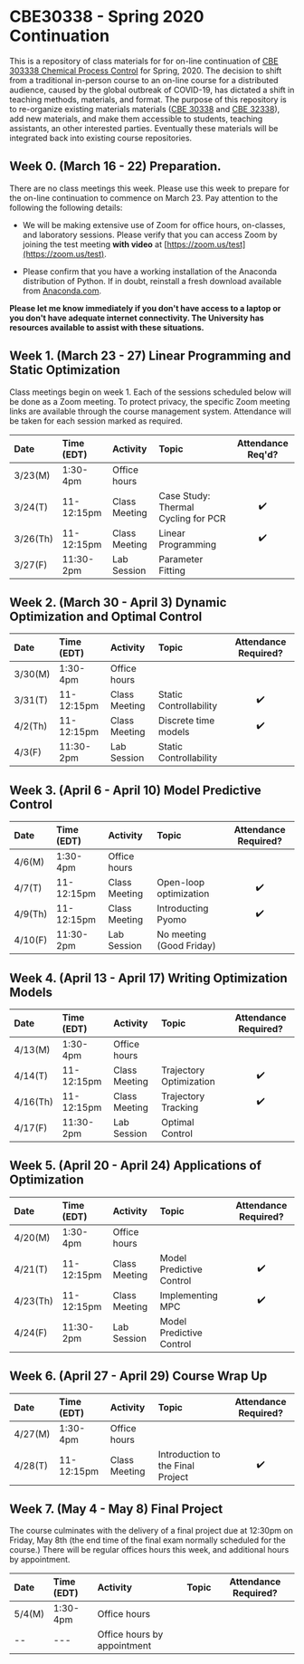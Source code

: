 # CBE30338 - Spring 2020 Continuation

This is a repository of class materials for for on-line continuation of [CBE 303338 Chemical Process Control](http://jckantor.github.io/CBE30338/) for Spring, 2020. The decision to shift from a traditional in-person course to an on-line course for a distributed audience, caused by the global outbreak of COVID-19, has dictated a shift in teaching methods, materials, and format. The purpose of this repository is to re-organize existing materials materials ([CBE 30338](http://jckantor.github.io/CBE30338/) and [CBE 32338](https://jckantor.github.io/CBE32338/)), add new materials,  and make them accessible to students, teaching assistants, an other interested parties. Eventually these materials will be integrated back into existing course repositories.

## Week 0. (March 16 - 22) Preparation.

There are no class meetings this week. Please use this week to prepare for the on-line continuation to commence on March 23. Pay attention to the following the following details:

* We will be making extensive use of Zoom for office hours, on-classes, and laboratory sessions. Please verify that you can access Zoom by joining the test meeting **with video** at [https://zoom.us/test](https://zoom.us/test). 

* Please confirm that you have a working installation of the Anaconda distribution of Python. If in doubt, reinstall a fresh download available from [Anaconda.com](https://www.anaconda.com/).

**Please let me know immediately if you don't have access to a laptop or you don't have adequate internet connectivity. The University has resources available to assist with these situations.**

## Week 1. (March 23 - 27) Linear Programming and Static Optimization

Class meetings begin on week 1. Each of the sessions scheduled below will be done as a Zoom meeting. To protect privacy, the specific Zoom meeting links are available through the course management system. Attendance will be taken for each session marked as required.

| Date | Time (EDT) | Activity | Topic | Attendance Req'd? |
| :--  | :--  | :------  | :--- | :---: |
| 3/23(M) | 1:30-4pm | Office hours | | 
| 3/24(T) | 11-12:15pm | Class Meeting | Case Study: Thermal Cycling for PCR | :heavy_check_mark:|
| 3/26(Th) | 11-12:15pm | Class Meeting | Linear Programming | :heavy_check_mark: |
| 3/27(F) | 11:30-2pm | Lab Session | Parameter Fitting |

## Week 2. (March 30 - April 3) Dynamic Optimization and Optimal Control

| Date | Time (EDT) | Activity | Topic | Attendance Required? |
| :--  | :--  | :------  | :--- | :---: |
| 3/30(M) | 1:30-4pm | Office hours | | 
| 3/31(T) | 11-12:15pm | Class Meeting | Static Controllability | :heavy_check_mark:|
| 4/2(Th) | 11-12:15pm | Class Meeting | Discrete time models | :heavy_check_mark: |
| 4/3(F) | 11:30-2pm | Lab Session | Static Controllability |

## Week 3. (April 6 - April 10) Model Predictive Control

| Date | Time (EDT) | Activity | Topic | Attendance Required? |
| :--  | :--  | :------  | :--- | :---: |
| 4/6(M) | 1:30-4pm | Office hours | | 
| 4/7(T) | 11-12:15pm | Class Meeting | Open-loop optimization  | :heavy_check_mark:|
| 4/9(Th) | 11-12:15pm | Class Meeting | Introducting Pyomo | :heavy_check_mark: |
| 4/10(F) | 11:30-2pm | Lab Session | No meeting (Good Friday) |

## Week 4. (April 13 - April 17) Writing Optimization Models

| Date | Time (EDT) | Activity | Topic | Attendance Required? |
| :--  | :--  | :------  | :--- | :---: |
| 4/13(M) | 1:30-4pm | Office hours | | 
| 4/14(T) | 11-12:15pm | Class Meeting | Trajectory Optimization | :heavy_check_mark:|
| 4/16(Th) | 11-12:15pm | Class Meeting | Trajectory Tracking | :heavy_check_mark: |
| 4/17(F) | 11:30-2pm | Lab Session | Optimal Control |

## Week 5. (April 20 - April 24) Applications of Optimization

| Date | Time (EDT) | Activity | Topic | Attendance Required? |
| :--  | :--  | :------  | :--- | :---: |
| 4/20(M) | 1:30-4pm | Office hours | | 
| 4/21(T) | 11-12:15pm | Class Meeting | Model Predictive Control | :heavy_check_mark:|
| 4/23(Th) | 11-12:15pm | Class Meeting | Implementing MPC | :heavy_check_mark: |
| 4/24(F) | 11:30-2pm | Lab Session | Model Predictive Control |

## Week 6. (April 27 - April 29) Course Wrap Up

| Date | Time (EDT) | Activity | Topic | Attendance Required? |
| :--  | :--  | :------  | :--- | :---: |
| 4/27(M) | 1:30-4pm | Office hours | | 
| 4/28(T) | 11-12:15pm | Class Meeting | Introduction to the Final Project | :heavy_check_mark:|


## Week 7. (May 4 - May 8) Final Project

The course culminates with the delivery of a final project due at 12:30pm on Friday, May 8th (the end time of the final exam normally scheduled for the course.) There will be regular offices hours this week, and additional hours by appointment.

| Date | Time (EDT) | Activity | Topic | Attendance Required? |
| :--  | :--  | :------  | :--- | :---: |
| 5/4(M) | 1:30-4pm | Office hours | |
| -- | --- | Office hours by appointment |


